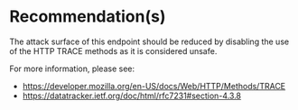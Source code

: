 # Recommendation(s)

The attack surface of this endpoint should be reduced by disabling the use of the HTTP TRACE methods as it is considered unsafe.

For more information, please see:

- <https://developer.mozilla.org/en-US/docs/Web/HTTP/Methods/TRACE>
- <https://datatracker.ietf.org/doc/html/rfc7231#section-4.3.8>
